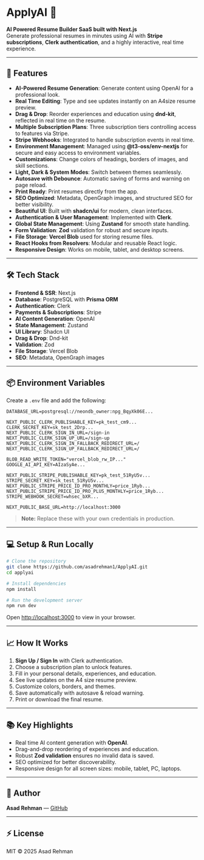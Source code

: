# ApplyAI 📝

**AI Powered Resume Builder SaaS built with Next.js**  
Generate professional resumes in minutes using AI with **Stripe subscriptions**, **Clerk authentication**, and a highly interactive, real time experience.

---

## 🚀 Features

- **AI-Powered Resume Generation**: Generate content using OpenAI for a professional look.  
- **Real Time Editing**: Type and see updates instantly on an A4size resume preview.  
- **Drag & Drop**: Reorder experiences and education using **dnd-kit**, reflected in real time on the resume.  
- **Multiple Subscription Plans**: Three subscription tiers controlling access to features via Stripe.  
- **Stripe Webhooks**: Integrated to handle subscription events in real time.  
- **Environment Management**: Managed using **@t3-oss/env-nextjs** for secure and easy access to environment variables.  
- **Customizations**: Change colors of headings, borders of images, and skill sections.  
- **Light, Dark & System Modes**: Switch between themes seamlessly.  
- **Autosave with Debounce**: Automatic saving of forms and warning on page reload.  
- **Print Ready**: Print resumes directly from the app.  
- **SEO Optimized**: Metadata, OpenGraph images, and structured SEO for better visibility.  
- **Beautiful UI**: Built with **shadcn/ui** for modern, clean interfaces.  
- **Authentication & User Management**: Implemented with **Clerk**.  
- **Global State Management**: Using **Zustand** for smooth state handling.  
- **Form Validation**: **Zod** validation for robust and secure inputs.  
- **File Storage**: **Vercel Blob** used for storing resume files.  
- **React Hooks from Resolvers**: Modular and reusable React logic.  
- **Responsive Design**: Works on mobile, tablet, and desktop screens.  

---

## 🛠 Tech Stack

- **Frontend & SSR**: Next.js  
- **Database**: PostgreSQL with **Prisma ORM**  
- **Authentication**: Clerk  
- **Payments & Subscriptions**: Stripe  
- **AI Content Generation**: OpenAI  
- **State Management**: Zustand  
- **UI Library**: Shadcn UI  
- **Drag & Drop**: Dnd-kit  
- **Validation**: Zod  
- **File Storage**: Vercel Blob  
- **SEO**: Metadata, OpenGraph images  

---

## 📦 Environment Variables

Create a `.env` file and add the following:

```env
DATABASE_URL=postgresql://neondb_owner:npg_BqyXk06E...

NEXT_PUBLIC_CLERK_PUBLISHABLE_KEY=pk_test_cm9...
CLERK_SECRET_KEY=sk_test_2Drp...
NEXT_PUBLIC_CLERK_SIGN_IN_URL=/sign-in
NEXT_PUBLIC_CLERK_SIGN_UP_URL=/sign-up
NEXT_PUBLIC_CLERK_SIGN_IN_FALLBACK_REDIRECT_URL=/
NEXT_PUBLIC_CLERK_SIGN_UP_FALLBACK_REDIRECT_URL=/

BLOB_READ_WRITE_TOKEN="vercel_blob_rw_IP..."
GOOGLE_AI_API_KEY=AIzaSyAe...

NEXT_PUBLIC_STRIPE_PUBLISHABLE_KEY=pk_test_51RyU5v...
STRIPE_SECRET_KEY=sk_test_51RyU5v...
NEXT_PUBLIC_STRIPE_PRICE_ID_PRO_MONTHLY=price_1Ryb...
NEXT_PUBLIC_STRIPE_PRICE_ID_PRO_PLUS_MONTHLY=price_1Ryb...
STRIPE_WEBHOOK_SECRET=whsec_bXR...

NEXT_PUBLIC_BASE_URL=http://localhost:3000
```

> **Note:** Replace these with your own credentials in production.

---

## 💻 Setup & Run Locally

```bash
# Clone the repository
git clone https://github.com/asadrehman1/ApplyAI.git
cd applyai

# Install dependencies
npm install

# Run the development server
npm run dev
```

Open [http://localhost:3000](http://localhost:3000) to view in your browser.

---

## 📈 How It Works

1. **Sign Up / Sign In** with Clerk authentication.  
2. Choose a subscription plan to unlock features.  
3. Fill in your personal details, experiences, and education.  
4. See live updates on the A4 size resume preview.  
5. Customize colors, borders, and themes.  
6. Save automatically with autosave & reload warning.  
7. Print or download the final resume.  

---

## 📚 Key Highlights

- Real time AI content generation with **OpenAI**.  
- Drag-and-drop reordering of experiences and education.  
- Robust **Zod validation** ensures no invalid data is saved.  
- SEO optimized for better discoverability.  
- Responsive design for all screen sizes: mobile, tablet, PC, laptops.  

---

## 📝 Author

**Asad Rehman** — [GitHub](https://github.com/asadrehman1)  

---

## ⚡ License

MIT © 2025 Asad Rehman
